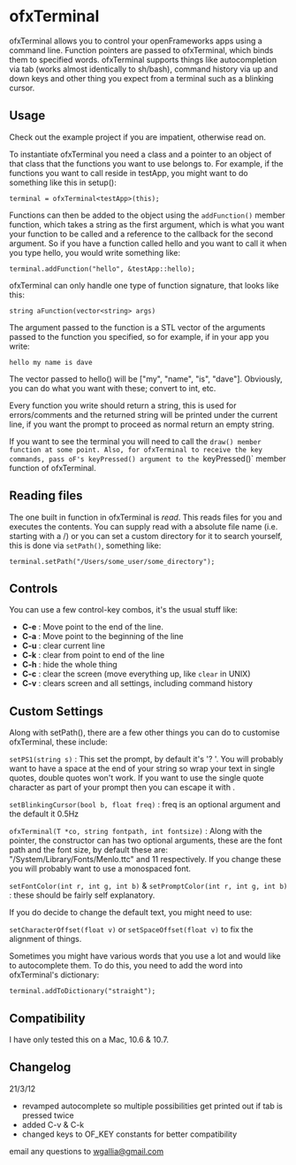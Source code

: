 ofxTerminal
===========

ofxTerminal allows you to control your openFrameworks apps using a command line. Function pointers are passed to ofxTerminal, which binds them to specified words. ofxTerminal supports things like autocompletion via tab (works almost identically to sh/bash), command history via up and down keys and other thing you expect from a terminal such as a blinking cursor.

Usage
-----

Check out the example project if you are impatient, otherwise read on.

To instantiate ofxTerminal you need a class and a pointer to an object of that class that the functions you want to use belongs to. For example, if the functions you want to call reside in testApp, you might want to do something like this in setup():

`terminal = ofxTerminal<testApp>(this);`

Functions can then be added to the object using the `addFunction()` member function, which takes a string as the first argument, which is what you want your function to be called and a reference to the callback for the second argument. So if you have a function called hello and you want to call it when you type hello, you would write something like:

`terminal.addFunction("hello", &testApp::hello);`

ofxTerminal can only handle one type of function signature, that looks like this:

`string aFunction(vector<string> args)`

The argument passed to the function is a STL vector of the arguments passed to the function you specified, so for example, if in your app you write:

`hello my name is dave`

The vector passed to hello() will be ["my", "name", "is", "dave"]. Obviously, you can do what you want with these; convert to int, etc. 

Every function you write should return a string, this is used for errors/comments and the returned string will be printed under the current line, if you want the prompt to proceed as normal return an empty string.

If you want to see the terminal you will need to call the `draw() member function at some point. Also, for ofxTerminal to receive the key commands, pass oF's keyPressed() argument to the `keyPressed()` member function of ofxTerminal.

Reading files
-------------

The one built in function in ofxTerminal is *read*. This reads files for you and executes the contents. You can supply read with a absolute file name (i.e. starting with a /) or you can set a custom directory for it to search yourself, this is done via `setPath()`, something like:

`terminal.setPath("/Users/some_user/some_directory");`

Controls
--------

You can use a few control-key combos, it's the usual stuff like:

* **C-e** : Move point to the end of the line.
* **C-a** : Move point to the beginning of the line
* **C-u** : clear current line
* **C-k** : clear from point to end of the line
* **C-h** : hide the whole thing
* **C-c** : clear the screen (move everything up, like `clear` in UNIX)
* **C-v** : clears screen and all settings, including command history


Custom Settings
---------------

Along with setPath(), there are a few other things you can do to customise ofxTerminal, these include:

`setPS1(string s)` : This set the prompt, by default it's '? '. You will probably want to have a space at the end of your string so wrap your text in single quotes, double quotes won't work. If you want to use the single quote character as part of your prompt then you can escape it with \.

`setBlinkingCursor(bool b, float freq)` : freq is an optional argument and the default it 0.5Hz

`ofxTerminal(T *co, string fontpath, int fontsize)` : Along with the pointer, the constructor can has two optional arguments, these are the font path and the font size, by default these are: "/System/Library/Fonts/Menlo.ttc" and 11 respectively. If you change these you will probably want to use a monospaced font.

`setFontColor(int r, int g, int b)` & `setPromptColor(int r, int g, int b)` : these should be fairly self explanatory.

If you do decide to change the default text, you might need to use:

`setCharacterOffset(float v)` or `setSpaceOffset(float v)` to fix the alignment of things.

Sometimes you might have various words that you use a lot and would like to autocomplete them. To do this, you need to add the word into ofxTerminal's dictionary:

`terminal.addToDictionary("straight");`

Compatibility
-------------

I have only tested this on a Mac, 10.6 & 10.7.

Changelog
---------

21/3/12 

* revamped autocomplete so multiple possibilities get printed out if tab is pressed twice
* added C-v & C-k
* changed keys to OF_KEY constants for better compatibility
	
	
	
email any questions to wgallia@gmail.com